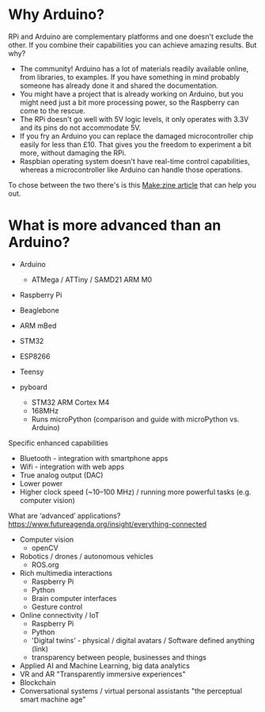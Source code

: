 [//]: # (TODO: contextualise)

# Why Arduino?

RPi and Arduino are complementary platforms and one doesn't exclude the other. If you combine their capabilities you can achieve amazing results. But why?
  * The community! Arduino has a lot of materials readily available online, from libraries, to examples. If you have something in mind probably someone has already done it and shared the documentation.
  * You might have a project that is already working on Arduino, but you might need just a bit more processing power, so the Raspberry can come to the rescue.
  * The RPi doesn't go well with 5V logic levels, it only operates with 3.3V and its pins do not accommodate 5V.
  * If you fry an Arduino you can replace the damaged microcontroller chip easily for less than £10. That gives you the freedom to experiment a bit more, without damaging the RPi.
  * Raspbian operating system doesn't have real-time control capabilities, whereas a microcontroller like Arduino can handle those operations.


To chose between the two there's is this [Make:zine article](http://makezine.com/2015/12/04/admittedly-simplistic-guide-raspberry-pi-vs-arduino/) that can help you out.


# What is more advanced than an Arduino?

[//]: # (TODO: expand)

  - Arduino
      - ATMega / ATTiny / SAMD21 ARM M0
  - Raspberry Pi

  - Beaglebone
  - ARM mBed
  - STM32
  - ESP8266
  - Teensy
  - pyboard
      - STM32 ARM Cortex M4
      - 168MHz
      - Runs microPython (comparison and guide with microPython vs. Arduino)

  Specific enhanced capabilities

  - Bluetooth - integration with smartphone apps
  - Wifi - integration with web apps
  - True analog output (DAC)
  - Lower power
  - Higher clock speed (~10–100 MHz) / running more powerful tasks (e.g. computer vision)

  What are ‘advanced’ applications?
  https://www.futureagenda.org/insight/everything-connected

  - Computer vision
      - openCV
  - Robotics / drones / autonomous vehicles
      - ROS.org
  - Rich multimedia interactions
      - Raspberry Pi
      - Python
      - Brain computer interfaces
      - Gesture control
  - Online connectivity / IoT
      - Raspberry Pi
      - Python
      - 'Digital twins’ - physical / digital avatars / Software defined anything (link)
      - transparency between people, businesses and things
  - Applied AI and Machine Learning, big data analytics
  - VR and AR "Transparently immersive experiences"
  - Blockchain
  - Conversational systems / virtual personal assistants "the perceptual smart machine age"
